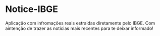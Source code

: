 # Notice-IBGE
 Aplicação com infromações reais estraidas diretamente pelo IBGE. Com aintenção de trazer as noticias mais recentes para te deixar informado! 
